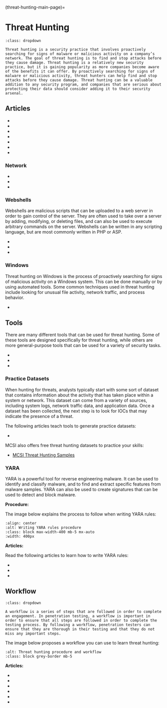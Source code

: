 (threat-hunting-main-page)=

# Threat Hunting

```{admonition} What is Threat Hunting?
:class: dropdown

Threat hunting is a security practice that involves proactively searching for signs of malware or malicious activity on a company’s network. The goal of threat hunting is to find and stop attacks before they cause damage. Threat hunting is a relatively new security practice, but it is gaining popularity as more companies become aware of the benefits it can offer. By proactively searching for signs of malware or malicious activity, threat hunters can help find and stop attacks before they cause damage. Threat hunting can be a valuable addition to any security program, and companies that are serious about protecting their data should consider adding it to their security arsenal.
```

## Articles

* [](the-right-team-can-keep-small-businesses-safe-from-disaster)
* [](email-another-source-for-data-exfiltration)
* [](fileless-malware-a-new-type-of-malware-that-doesnt-rely-on-executable-files)
* [](threat-hunting-concepts-adversary-behavioral-identification-for-predicting-attacks)
* [](introduction-to-malware-endpoint-hunting)
* [](threat-modeling-basics-system-modeling)
* [](what-is-an-indicator-of-compromise-ioc)

### Network

* [](detecting-exfiltration-over-network-protocols)
* [](dont-overlook-dns-in-your-threat-hunting-arsenal)
* [](stay-one-step-ahead-of-the-hackers-by-hunting-suspicious-traffic)

### Webshells

Webshells are malicious scripts that can be uploaded to a web server in order to gain control of the server. They are often used to take over a server by adding, modifying, or deleting files, and can also be used to execute arbitrary commands on the server. Webshells can be written in any scripting language, but are most commonly written in PHP or ASP.

* [](intro-to-hunting-webshells)
* [](hunting-webshells-tools)
* [](hunting-webshells-linux-and-windows-commands)

### Windows

Threat hunting on Windows is the process of proactively searching for signs of malicious activity on a Windows system. This can be done manually or by using automated tools. Some common techniques used in threat hunting include looking for unusual file activity, network traffic, and process behavior. 

* [](threat-hunting-windows-event-logs)

## Tools

There are many different tools that can be used for threat hunting. Some of these tools are designed specifically for threat hunting, while others are more general-purpose tools that can be used for a variety of security tasks.

* [](malware-hunting-detection-tools)
* [](threat-hunting-siem-elk-stack-splunk)
* [](make-your-incident-response-and-threat-hunting-easier-with-powershell-hunting-tools)

### Practice Datasets

When hunting for threats, analysts typically start with some sort of dataset that contains information about the activity that has taken place within a system or network. This dataset can come from a variety of sources, including system logs, network traffic data, and application data. Once a dataset has been collected, the next step is to look for IOCs that may indicate the presence of a threat.

The following articles teach tools to generate practice datasets:

* [](generating-logs-of-analysis-using-soc-faker-part-1)

MCSI also offers free threat hunting datasets to practice your skills:

* [MCSI Threat Hunting Samples](https://github.com/mosse-security/threat-hunting-samples)

### YARA

YARA is a powerful tool for reverse engineering malware. It can be used to identify and classify malware, and to find and extract specific features from malware samples. YARA can also be used to create signatures that can be used to detect and block malware.

**Procedure:**

The image below explains the process to follow when writing YARA rules:

```{thumbnail} ../images/procedures/yara-rules.svg
:align: center
:alt: Writing YARA rules procedure
:class: block max-width-400 mb-5 mx-auto
:width: 400px
```

**Articles:**

Read the following articles to learn how to write YARA rules:

* [](yara-a-powerful-malware-analysis-tool-for-detecting-ioc-s-part-1)
* [](yara-a-powerful-malware-analysis-tool-for-detecting-ioc-s-part-2)
* [](using-yara-for-threat-hunting-in-enterprise-environments)

## Workflow

```{admonition} What is a workflow?
:class: dropdown

A workflow is a series of steps that are followed in order to complete an engagement. In penetration testing, a workflow is important in order to ensure that all steps are followed in order to complete the testing process. By following a workflow, penetration testers can ensure that they are thorough in their testing and that they do not miss any important steps. 
```

The image below proposes a workflow you can use to learn threat hunting:

```{thumbnail} ../images/procedures/threat-hunting.svg
:alt: Threat hunting procedure and workflow
:class: block grey-border mb-5
```

**Articles:**

* [](a-general-overview-of-threat-modeling-workflow)
* [](understanding-the-threat-hunting-process-step-by-step)
* [](proactive-cyber-security-with-approaches-to-threat-hunting)
* [](threat-hunting-in-distributed-organizations-the-challenges-are-not-insurmountable)
* [](improve-efficiency-by-generating-a-hypothesis-before-beginning-a-threat-hunt)
* [](train-threat-hunters-and-develop-your-threat-hunting-program-with-threat-emulation)
